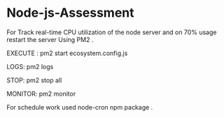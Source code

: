 # Node-js-Assessment

For Track real-time CPU utilization of the node server and on 70% usage restart the server Using PM2 .

EXECUTE :
pm2 start ecosystem.config.js

LOGS:
pm2 logs

STOP:
pm2 stop all

MONITOR:
pm2 monitor

For schedule work used node-cron npm package .


